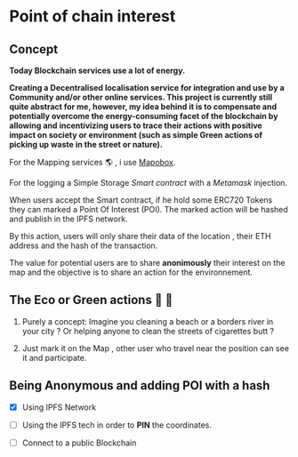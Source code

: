 # Point of chain interest
## Concept
**Today Blockchain services use a lot of energy.**

**Creating a Decentralised localisation service for integration and use by a Community and/or other online services. This project is currently still quite abstract for me, however, my idea behind it is to compensate and potentially overcome the energy-consuming facet of the blockchain by allowing and incentivizing users to trace their actions with positive impact on society or environment (such as simple Green actions of picking up waste in the street or nature).**




For the Mapping services :earth_americas: , i use [Mapobox](https://www.mapbox.com/).

For the logging a Simple Storage *Smart contract* with a *Metamask* injection.

When users accept the Smart contract, if he hold some ERC720 Tokens they can marked
a Point Of Interest (POI). The marked action will be hashed and publish in the IPFS network.

By this action, users will only share their data of the location , their ETH address and the hash
of the transaction.
 
The value for potential users are to share  **anonimously** their interest on the map and the objective is to share an  action for the environnement.


## The Eco or Green actions 📗 :green_apple:
1. Purely a concept: Imagine you cleaning a beach or a borders river  in your city ? Or helping
anyone to clean the streets of cigarettes butt ?

2. Just mark it on the Map , other user who travel near the position can see it and participate.

## Being Anonymous and adding POI with a hash 
 - [x] Using IPFS Network
 - [ ] Using the IPFS tech in order to **PIN** the coordinates.
 - [ ] Connect to a public Blockchain




















